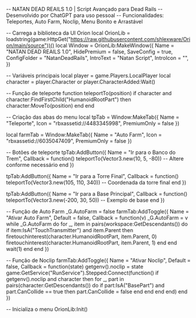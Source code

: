 -- NATAN DEAD REAILS 1.0 | Script Avançado para Dead Rails
-- Desenvolvido por ChatGPT para uso pessoal
-- Funcionalidades: Teleportes, Auto Farm, Noclip, Menu Bonito e Arrastável

-- Carrega a biblioteca da UI Orion
local OrionLib = loadstring(game:HttpGet("https://raw.githubusercontent.com/shlexware/Orion/main/source"))()
local Window = OrionLib:MakeWindow({
    Name = "NATAN DEAD REAILS 1.0",
    HidePremium = false,
    SaveConfig = true,
    ConfigFolder = "NatanDeadRails",
    IntroText = "Natan Script",
    IntroIcon = "",
})

-- Variáveis principais
local player = game.Players.LocalPlayer
local character = player.Character or player.CharacterAdded:Wait()

-- Função de teleporte
function teleportTo(position)
    if character and character:FindFirstChild("HumanoidRootPart") then
        character:MoveTo(position)
    end
end

-- Criação das abas do menu
local tpTab = Window:MakeTab({
    Name = "Teleporte",
    Icon = "rbxassetid://4483345998",
    PremiumOnly = false
})

local farmTab = Window:MakeTab({
    Name = "Auto Farm",
    Icon = "rbxassetid://6035047409",
    PremiumOnly = false
})

-- Botões de teleporte
tpTab:AddButton({
    Name = "Ir para o Banco do Trem",
    Callback = function()
        teleportTo(Vector3.new(10, 5, -80)) -- Altere conforme necessário
    end
})

tpTab:AddButton({
    Name = "Ir para a Torre Final",
    Callback = function()
        teleportTo(Vector3.new(105, 110, 340)) -- Coordenada da torre final
    end
})

tpTab:AddButton({
    Name = "Ir para a Base Principal",
    Callback = function()
        teleportTo(Vector3.new(-200, 30, 50)) -- Exemplo de base
    end
})

-- Função de Auto Farm
_G.AutoFarm = false
farmTab:AddToggle({
    Name = "Ativar Auto Farm",
    Default = false,
    Callback = function(v)
        _G.AutoFarm = v
        while _G.AutoFarm do
            for _, item in pairs(workspace:GetDescendants()) do
                if item:IsA("TouchTransmitter") and item.Parent then
                    firetouchinterest(character.HumanoidRootPart, item.Parent, 0)
                    firetouchinterest(character.HumanoidRootPart, item.Parent, 1)
                end
            end
            wait(1)
        end
    end
})

-- Função de Noclip
farmTab:AddToggle({
    Name = "Ativar Noclip",
    Default = false,
    Callback = function(state)
        getgenv().noclip = state
        game:GetService("RunService").Stepped:Connect(function()
            if getgenv().noclip and character then
                for _, part in pairs(character:GetDescendants()) do
                    if part:IsA("BasePart") and part.CanCollide == true then
                        part.CanCollide = false
                    end
                end
            end
        end)
    end
})

-- Inicializa o menu
OrionLib:Init()
